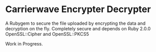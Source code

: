 # Carrierwave Encrypter Decrypter

A Rubygem to secure the file uploaded by encrypting the data and decryption on the fly.  Completely secure and depends on Ruby 2.0.0 OpenSSL::Cipher and OpenSSL::PKCS5


Work in Progress.